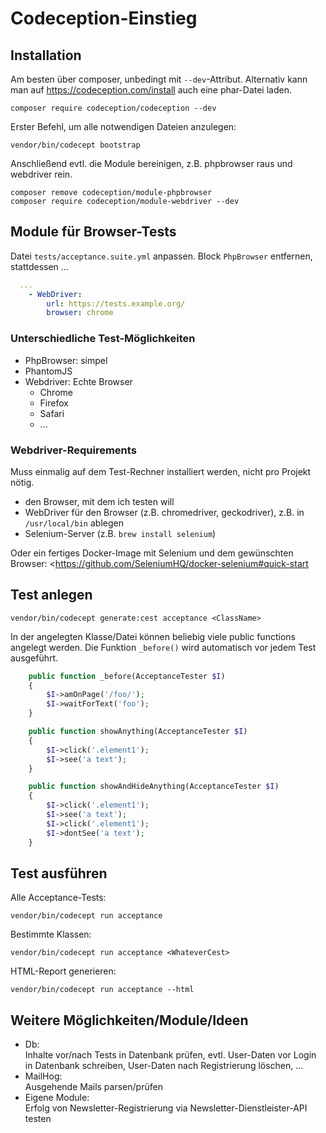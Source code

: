 # Codeception-Einstieg

## Installation

Am besten über composer, unbedingt mit `--dev`-Attribut. Alternativ kann man auf <https://codeception.com/install> auch eine phar-Datei laden.

```
composer require codeception/codeception --dev
```

Erster Befehl, um alle notwendigen Dateien anzulegen:

```
vendor/bin/codecept bootstrap
```

Anschließend evtl. die Module bereinigen, z.B. phpbrowser raus und webdriver rein.

```
composer remove codeception/module-phpbrowser
composer require codeception/module-webdriver --dev
```

## Module für Browser-Tests

Datei `tests/acceptance.suite.yml` anpassen. Block `PhpBrowser` entfernen, stattdessen ...

```yaml
  ...
    - WebDriver:
        url: https://tests.example.org/
        browser: chrome
```

### Unterschiedliche Test-Möglichkeiten

* PhpBrowser: simpel
* PhantomJS
* Webdriver: Echte Browser
    * Chrome
    * Firefox
    * Safari
    * ...

### Webdriver-Requirements

Muss einmalig auf dem Test-Rechner installiert werden, nicht pro Projekt nötig.

* den Browser, mit dem ich testen will
* WebDriver für den Browser (z.B. chromedriver, geckodriver), z.B. in `/usr/local/bin` ablegen
* Selenium-Server (z.B. `brew install selenium`)

Oder ein fertiges Docker-Image mit Selenium und dem gewünschten Browser: <https://github.com/SeleniumHQ/docker-selenium#quick-start

## Test anlegen

```
vendor/bin/codecept generate:cest acceptance <ClassName>
```

In der angelegten Klasse/Datei können beliebig viele public functions angelegt werden. Die Funktion `_before()` wird automatisch vor jedem Test ausgeführt.

```php
    public function _before(AcceptanceTester $I)
    {
        $I->amOnPage('/foo/');
        $I->waitForText('foo');
    }

    public function showAnything(AcceptanceTester $I)
    {
        $I->click('.element1');
        $I->see('a text');
    }

    public function showAndHideAnything(AcceptanceTester $I)
    {
        $I->click('.element1');
        $I->see('a text');
        $I->click('.element1');
        $I->dontSee('a text');
    }
```

## Test ausführen

Alle Acceptance-Tests:

```
vendor/bin/codecept run acceptance
```

Bestimmte Klassen:

```
vendor/bin/codecept run acceptance <WhateverCest>
```

HTML-Report generieren:

```
vendor/bin/codecept run acceptance --html
```

## Weitere Möglichkeiten/Module/Ideen

* Db:  
    Inhalte vor/nach Tests in Datenbank prüfen, evtl. User-Daten vor Login in Datenbank schreiben, User-Daten nach Registrierung löschen, ...
* MailHog:  
    Ausgehende Mails parsen/prüfen
* Eigene Module:  
    Erfolg von Newsletter-Registrierung via Newsletter-Dienstleister-API testen

